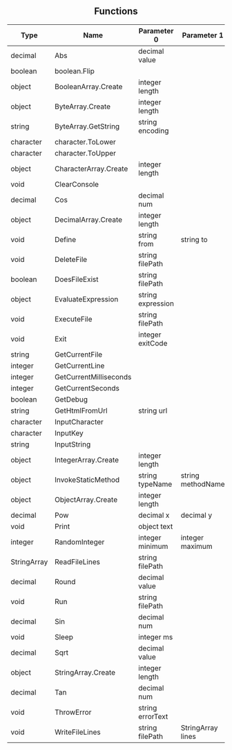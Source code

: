 ## <div align="center">Functions</div>
Type | Name | Parameter 0 | Parameter 1 | Parameter 2
--- | --- | --- | --- | ---
decimal | Abs | decimal value
boolean | boolean.Flip | 
object | BooleanArray.Create | integer length
object | ByteArray.Create | integer length
string | ByteArray.GetString | string encoding
character | character.ToLower | 
character | character.ToUpper | 
object | CharacterArray.Create | integer length
void | ClearConsole | 
decimal | Cos | decimal num
object | DecimalArray.Create | integer length
void | Define | string from | string to
void | DeleteFile | string filePath
boolean | DoesFileExist | string filePath
object | EvaluateExpression | string expression
void | ExecuteFile | string filePath
void | Exit | integer exitCode
string | GetCurrentFile | 
integer | GetCurrentLine | 
integer | GetCurrentMilliseconds | 
integer | GetCurrentSeconds | 
boolean | GetDebug | 
string | GetHtmlFromUrl | string url
character | InputCharacter | 
character | InputKey | 
string | InputString | 
object | IntegerArray.Create | integer length
object | InvokeStaticMethod | string typeName | string methodName | ObjectArray parameters
object | ObjectArray.Create | integer length
decimal | Pow | decimal x | decimal y
void | Print | object text
integer | RandomInteger | integer minimum | integer maximum
StringArray | ReadFileLines | string filePath
decimal | Round | decimal value
void | Run | string filePath
decimal | Sin | decimal num
void | Sleep | integer ms
decimal | Sqrt | decimal value
object | StringArray.Create | integer length
decimal | Tan | decimal num
void | ThrowError | string errorText
void | WriteFileLines | string filePath | StringArray lines

